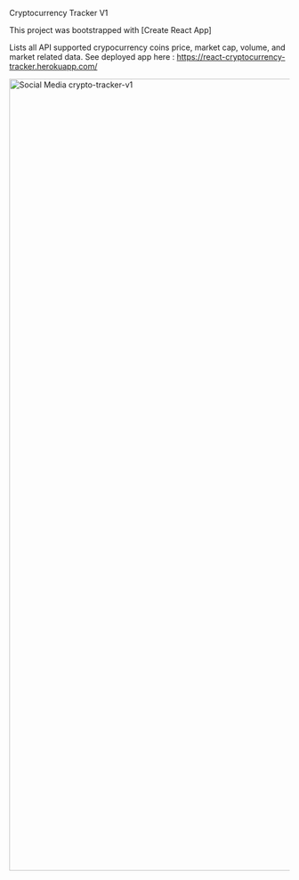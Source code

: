 Cryptocurrency Tracker V1

This project was bootstrapped with [Create React App]

Lists all API supported crypocurrency coins price, market cap, volume, and market related data.
See deployed app here : https://react-cryptocurrency-tracker.herokuapp.com/


<img width="1421" alt="Social Media crypto-tracker-v1" src="https://user-images.githubusercontent.com/63796776/105735268-694fc500-5f2b-11eb-9942-3722700aba9b.png">
